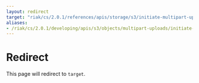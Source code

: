 ```yaml
---
layout: redirect
target: "riak/cs/2.0.1/references/apis/storage/s3/initiate-multipart-upload"
aliases:
- /riak/cs/2.0.1/developing/apis/s3/objects/multipart-uploads/initiate-multipart-upload
---
```


# Redirect

This page will redirect to `target`.

